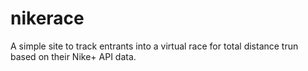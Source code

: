 nikerace
========

A simple site to track entrants into a virtual race for total distance trun based on their Nike+ API data.
